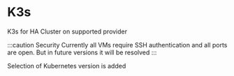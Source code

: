 
# K3s

K3s for HA Cluster on supported provider

:::caution Security
Currently all VMs require SSH authentication and all ports are open. But in future versions it will be resolved
:::

Selection of Kubernetes version is added
